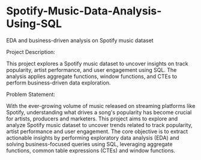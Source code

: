 # Spotify-Music-Data-Analysis-Using-SQL
EDA and business-driven analysis on Spotify music dataset 

Project Description:

This project explores a Spotify music dataset to uncover insights on track popularity, artist performance, and user engagement using SQL. The analysis applies aggregate functions, window functions, and CTEs to perform business-driven data exploration.

Problem Statement:

With the ever-growing volume of music released on streaming platforms like Spotify, understanding 
what drives a song's popularity has become crucial for artists, producers and marketers. This project 
aims to explore and analyze Spotify music dataset to uncover trends related to track popularity, artist 
performance and user engagement. 
The core objective is to extract actionable insights by performing exploratory data analysis (EDA) and 
solving business-focused queries using SQL, leveraging aggregate functions, common table 
expressions (CTEs) and window functions.
